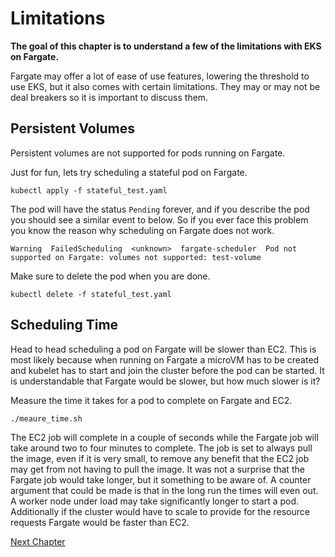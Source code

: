 # Limitations
**The goal of this chapter is to understand a few of the limitations with EKS on Fargate.**

Fargate may offer a lot of ease of use features, lowering the threshold to use EKS, but it also comes with certain limitations. They may or may not be deal breakers so it is important to discuss them.

## Persistent Volumes
Persistent volumes are not supported for pods running on Fargate.

Just for fun, lets try scheduling a stateful pod on Fargate.
```shell
kubectl apply -f stateful_test.yaml
```

The pod will have the status `Pending` forever, and if you describe the pod you should see a similar event to below. So if you ever face this problem you know the reason why scheduling on Fargate does not work.
```
Warning  FailedScheduling  <unknown>  fargate-scheduler  Pod not supported on Fargate: volumes not supported: test-volume
```

Make sure to delete the pod when you are done.
```shell
kubectl delete -f stateful_test.yaml
```

## Scheduling Time
Head to head scheduling a pod on Fargate will be slower than EC2. This is most likely because when running on Fargate a microVM has to be created and kubelet has to start and join the cluster before the pod can be started. It is understandable that Fargate would be slower, but how much slower is it?

Measure the time it takes for a pod to complete on Fargate and EC2.
```shell
./meaure_time.sh
```

The EC2 job will complete in a couple of seconds while the Fargate job will take around two to four minutes to complete. The job is set to always pull the image, even if it is very small, to remove any benefit that the EC2 job may get from not having to pull the image. It was not a surprise that the Fargate job would take longer, but it something to be aware of. A counter argument that could be made is that in the long run the times will even out. A worker node under load may take significantly longer to start a pod. Additionally if the cluster would have to scale to provide for the resource requests Fargate would be faster than EC2.

[Next Chapter](../6_cleanup)

